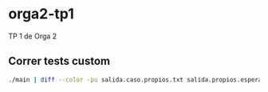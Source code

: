 # orga2-tp1
TP 1 de Orga 2

Correr tests custom
-------------------

```bash
./main | diff --color -pu salida.caso.propios.txt salida.propios.esperada.txt
```